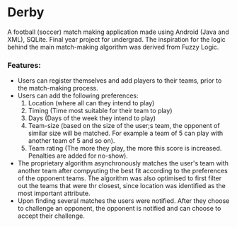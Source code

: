 # Derby
A football (soccer) match making application made using Android (Java and XML), SQLite. Final year project for undergrad. The inspiration for the logic behind the main match-making algorithm was derived from Fuzzy Logic. 

### Features:
* Users can register themselves and add players to their teams, prior to the match-making process.
* Users can add the following preferences:
  1. Location (where all can they intend to play)
  2. Timing (Time most suitable for their team to play)
  3. Days (Days of the week they intend to play)
  4. Team-size (based on the size of the user;s team, the opponent of similar size will be matched. For example a team of 5 can play with another team of 5 and so on).
  5. Team rating (The more they play, the more this score is increased. Penalties are added for no-show).
* The proprietary algorithm asynchronously matches the user's team with another team after compyuting the best fit according to the preferences of the opponent teams. The algorithm was also optimised to first filter out the teams that were thr closest, since location was identified as the most important attribute. 
* Upon finding several matches the users were notified. After they choose to challenge an opponent, the opponent is notified and can choose to accept their challenge.
